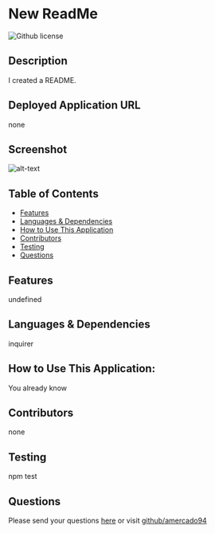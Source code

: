 # New ReadMe
![Github license](https://img.shields.io/badge/license--blue.svg)
## Description
I created a README.
## Deployed Application URL
none
## Screenshot
![alt-text](undefined)
## Table of Contents
* [Features](#features)
* [Languages & Dependencies](#languagesanddependencies)
* [How to Use This Application](#HowtoUseThisApplication)
* [Contributors](#contributors)
* [Testing](#testing)
* [Questions](#questions)
## Features
undefined
## Languages & Dependencies
inquirer
## How to Use This Application:
You already know
## Contributors
none
## Testing
npm test
## Questions
Please send your questions [here](mailto:alfredomercado1994@gmail.com?subject=[GitHub]%20Dev%20Connect) or visit [github/amercado94](https://github.com/amercado94)

